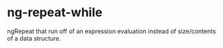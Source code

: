 ng-repeat-while
===============

ngRepeat that run off of an expression evaluation instead of size/contents of a data structure.
